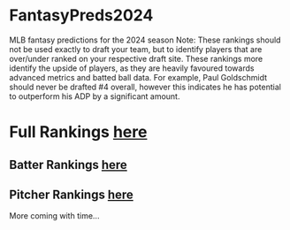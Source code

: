 # FantasyPreds2024
MLB fantasy predictions for the 2024 season
Note: These rankings should not be used exactly to draft your team, but to identify players that are over/under ranked on your respective draft site. These rankings more identify the upside of players, as they are heavily favoured towards advanced metrics and batted ball data. For example, Paul Goldschmidt should never be drafted #4 overall, however this indicates he has potential to outperform his ADP by a significant amount. 
# Full Rankings [here](data/finalranks.csv)
## Batter Rankings [here](data/2024batterpreds.csv)
## Pitcher Rankings [here](data/2024pitcherpreds.csv)

More coming with time...
